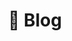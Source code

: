 ---
title: 💬 Blog

aliases: ["/blog/"]

# View.
#   1 = List
#   2 = Compact
#   3 = Card
view: 1

# Optional header image (relative to `static/img/` folder).
header: 
  image: "blog-header.png"
  caption: ""
---